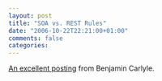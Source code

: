 ```yaml
---
layout: post
title: "SOA vs. REST Rules"
date: "2006-10-22T22:21:00+01:00"
comments: false
categories: 
---
```


<p><a href="http://www.soundadvice.id.au/blog/2006/10/21/#soaCommunication">An excellent posting</a> from Benjamin Carlyle.</p>


